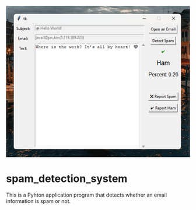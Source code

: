 ![Main View of the app](/docs/imgs/screenshot_main.png)


# spam_detection_system
This is a Pyhton application program that detects whether an email information is spam or not.
